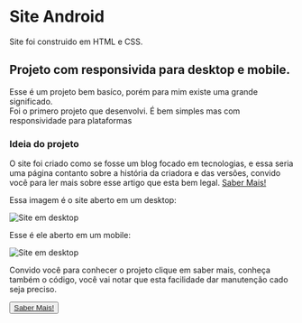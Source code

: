 # Site Android 

<p>Site foi construido em HTML e CSS. <p/>

## Projeto com responsivida para desktop e mobile.

<p>Esse é um projeto bem basíco, porém para mim existe uma grande significado. <br>
Foi o primero projeto que desenvolvi. É bem simples mas com responsividade para plataformas<p/>

### Ideia do projeto

<p>O site foi criado como se fosse um blog focado em tecnologias, e essa seria uma página contanto sobre a história da criadora e das versões, convido você para ler mais sobre esse artigo que esta bem legal. <a href="https://euvitormartins.github.io/projeto-android/" target="_blank">Saber Mais!</a><p/>

<p>Essa imagem  é o site aberto em um desktop:<p/>

<img src="https://user-images.githubusercontent.com/116967876/214469503-60491aa2-ce7a-43b5-8d8d-1f8914e49c2c.PNG" alt="Site em desktop">

<p>Esse é ele aberto em um mobile: <p/>

<img src="https://user-images.githubusercontent.com/116967876/214469507-5380afcb-5043-40b4-9101-61973167a7be.PNG" alt="Site em desktop">

<p>Convido você para conhecer o projeto clique em saber mais, conheça também o código, você vai notar que esta facilidade dar manutenção cado seja preciso.<p/>

<button type="button"><a href="https://euvitormartins.github.io/projeto-android/" target="_blank">Saber Mais!</a></button>
